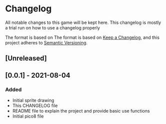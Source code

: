 # Changelog
All notable changes to this game will be kept here. This changelog is mostly a trial run on how to use a changelog properly

The format is based on The format is based on [Keep a Changelog](https://keepachangelog.com/en/1.0.0/),
and this project adheres to [Semantic Versioning](https://semver.org/spec/v2.0.0.html).

## [Unreleased]

## [0.0.1] - 2021-08-04
### Added
- Initial sprite drawing
- This CHANGELOG file
- README file to explain the project and provide basic use functions
- Initial pico8 file

